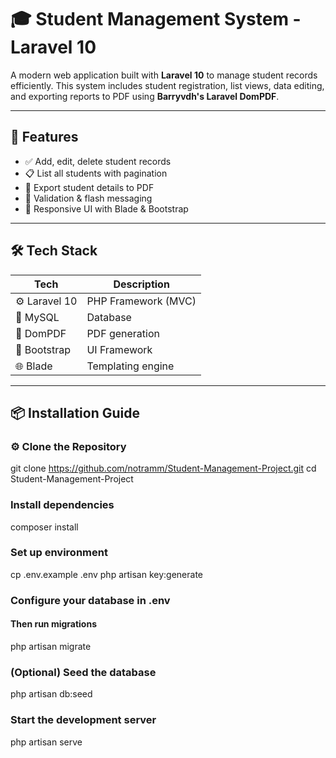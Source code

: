 # 🎓 Student Management System - Laravel 10

A modern web application built with **Laravel 10** to manage student records efficiently. This system includes student registration, list views, data editing, and exporting reports to PDF using **Barryvdh's Laravel DomPDF**.

---

## 🚀 Features

- ✅ Add, edit, delete student records
- 📋 List all students with pagination
- 📄 Export student details to PDF
- 🧾 Validation & flash messaging
- 🎨 Responsive UI with Blade & Bootstrap

---

## 🛠️ Tech Stack

| Tech | Description |
|------|-------------|
| ⚙️ Laravel 10 | PHP Framework (MVC) |
| 💾 MySQL | Database |
| 📄 DomPDF | PDF generation |
| 🎨 Bootstrap | UI Framework |
| 🌐 Blade | Templating engine |

---

## 📦 Installation Guide

### ⚙️ Clone the Repository
git clone https://github.com/notramm/Student-Management-Project.git
cd Student-Management-Project

### Install dependencies
composer install

### Set up environment
cp .env.example .env
php artisan key:generate

### Configure your database in .env
#### Then run migrations
php artisan migrate

### (Optional) Seed the database
php artisan db:seed

### Start the development server
php artisan serve
